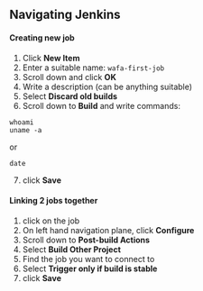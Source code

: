 ## Navigating Jenkins

#### Creating new job
1. Click **New Item**
2. Enter a suitable name: `wafa-first-job`
3. Scroll down and click **OK**
4. Write a description (can be anything suitable)
5. Select **Discard old builds**
6. Scroll down to **Build** and write commands:
```commandline
whoami
uname -a
```
or
```commandline
date
```
7. click **Save**


#### Linking 2 jobs together
1. click on the job
2. On left hand navigation plane, click **Configure**
3. Scroll down to **Post-build Actions**
4. Select **Build Other Project**
4. Find the job you want to connect to 
5. Select **Trigger only if build is stable**
6. click **Save**